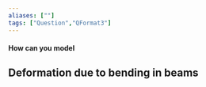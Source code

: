 ```yaml
---
aliases: [""]
tags: ["Question","QFormat3"]
---
```


#### How can you model
## Deformation due to bending in beams
